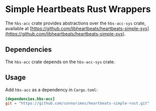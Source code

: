 # Simple Heartbeats Rust Wrappers

The `hbs-acc` crate provides abstractions over the `hbs-acc-sys` crate,
available at
[https://github.com/libheartbeats/heartbeats-simple-sys](https://github.com/libheartbeats/heartbeats-simple-sys).

## Dependencies

The `hbs-acc` crate depends on the `hbs-acc-sys` crate.

## Usage
Add `hbs-acc` as a dependency in `Cargo.toml`:

```toml
[dependencies.hbs-acc]
git = "https://github.com/connorimes/heartbeats-simple-rust.git"
```
